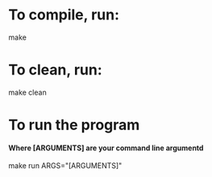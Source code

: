 # To compile, run:
make
# To clean, run:
make clean
# To run the program
#### Where [ARGUMENTS] are your command line argumentd
make run ARGS="[ARGUMENTS]"